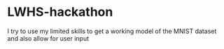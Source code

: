 # LWHS-hackathon
I try to use my limited skills to get a working model of the MNIST dataset and also allow for user input
